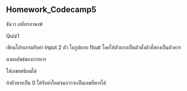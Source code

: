 ## Homework_Codecamp5
ธันวา เสถียรภาพงษ์

Quiz1

เขียนโปรแกรมรับค่า input 2 ตัว ในรูปแบบ float โดยให้ตัวแรกเป็นตัวตั้งตัวที่สองเป็นตัวหาร

หาผลลัพธ์ของการหาร

ใส่เลขทศนิยมได้

ถ้าตัวหารเป็น 0 ให้รับค่าใหม่จนกว่าจะเป็นเลขที่หารได้
